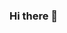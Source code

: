 ### Hi there 👋


<!--
### WORK EXPERIENCES

### EDUCATION

* Xian Jiatong Liverpool University, 2020.09~

### ACHIEVEMENTS

### PROJECTS

### EXTRACURRICULAR ACTIVITIES

### OTHER EXPERIENCES

* Baekjoon AC Rating : 

- 🔭 I’m currently working on ...
- 🌱 I’m currently learning Javascript, Typescript and React
- 👯 I’m looking to collaborate on ...
- 🤔 I’m looking for help with ...
- 💬 Ask me about ...
- 📫 How to reach me: ...
- 😄 Pronouns: ...
- ⚡ Fun fact: ...
-->
